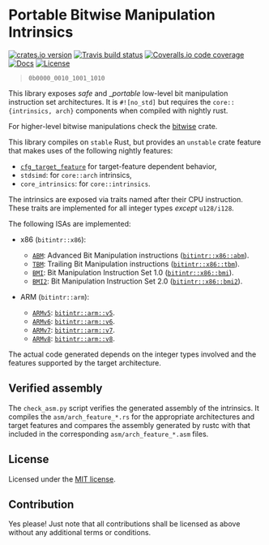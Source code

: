 # Portable Bitwise Manipulation Intrinsics

[![crates.io version][crate-shield]][crate] [![Travis build status][travis-shield]][travis] [![Coveralls.io code coverage][coveralls-shield]][coveralls] [![Docs][docs-shield]][docs] [![License][license-shield]][license]

> `0b0000_0010_1001_1010`

This library exposes _safe_ and __portable_ low-level bit manipulation
instruction set architectures. It is `#![no_std]` but requires the
`core::{intrinsics, arch}` components when compiled with nightly rust.

For higher-level bitwise manipulations check the [bitwise][bitwise_link] crate.

This library compiles on `stable` Rust, but provides an `unstable` crate feature that
makes uses of the following nightly features:

* [`cfg_target_feature`][cfg_target_feature] for target-feature dependent behavior,
* `stdsimd`: for `core::arch` intrinsics,
* `core_intrinsics`: for `core::intrinsics`.

The intrinsics are exposed via traits named after their CPU instruction. These
traits are implemented for all integer types _except_ `u128/i128`.

The following ISAs are implemented:

- x86 (`bitintr::x86`):
  - [`ABM`][abm_link]: Advanced Bit Manipulation instructions ([`bitintr::x86::abm`](https://gnzlbg.github.io/bitintr/bitintr/x86/abm/index.html)).
  - [`TBM`][tbm_link]: Trailing Bit Manipulation instructions ([`bitintr::x86::tbm`](https://gnzlbg.github.io/bitintr/bitintr/x86/tbm/index.html)).
  - [`BMI`][bmi1_link]: Bit Manipulation Instruction Set 1.0 ([`bitintr::x86::bmi`](https://gnzlbg.github.io/bitintr/bitintr/x86/bmi/index.html)).
  - [`BMI2`][bmi2_link]: Bit Manipulation Instruction Set 2.0 ([`bitintr::x86::bmi2`](https://gnzlbg.github.io/bitintr/bitintr/x86/bmi2/index.html)).

- ARM (`bitintr::arm`):
  - [`ARMv5`][armv5_link]: [`bitintr::arm::v5`](https://gnzlbg.github.io/bitintr/bitintr/arm/v5/index.html).
  - [`ARMv6`][armv6_link]: [`bitintr::arm::v6`](https://gnzlbg.github.io/bitintr/bitintr/arm/v6/index.html).
  - [`ARMv7`][armv7_link]: [`bitintr::arm::v7`](https://gnzlbg.github.io/bitintr/bitintr/arm/v7/index.html).
  - [`ARMv8`][armv8_link]: [`bitintr::arm::v8`](https://gnzlbg.github.io/bitintr/bitintr/arm/v8/index.html).

The actual code generated depends on the integer types involved and the features
supported by the target architecture.

## Verified assembly

The `check_asm.py` script verifies the generated assembly of the
intrinsics. It compiles the `asm/arch_feature_*.rs` for the appropriate
architectures and target features and compares the assembly generated by rustc
with that included in the corresponding `asm/arch_feature_*.asm` files.

## License

Licensed under the [MIT license][license].

## Contribution

Yes please! Just note that all contributions shall be licensed as above without
any additional terms or conditions.

<!-- Links -->
[travis-shield]: https://img.shields.io/travis/gnzlbg/bitintr.svg?style=flat-square
[travis]: https://travis-ci.org/gnzlbg/bitintr
[coveralls-shield]: https://img.shields.io/coveralls/gnzlbg/bitintr.svg?style=flat-square
[coveralls]: https://coveralls.io/github/gnzlbg/bitintr
[docs-shield]: https://img.shields.io/badge/docs-online-blue.svg?style=flat-square
[docs]: https://gnzlbg.github.io/bitintr
[license-shield]: https://img.shields.io/github/license/mashape/apistatus.svg?style=flat-square
[license]: https://github.com/gnzlbg/bitintr/blob/master/license.md
[crate-shield]: https://img.shields.io/crates/v/bitintr.svg?style=flat-square
[crate]: https://crates.io/crates/bitintr
[abm_link]: https://en.wikipedia.org/wiki/Bit_Manipulation_Instruction_Sets#ABM_.28Advanced_Bit_Manipulation.29
[tbm_link]: https://en.wikipedia.org/wiki/Bit_Manipulation_Instruction_Sets#TBM_.28Trailing_Bit_Manipulation.29
[bmi1_link]: https://en.wikipedia.org/wiki/Bit_Manipulation_Instruction_Sets#BMI1_.28Bit_Manipulation_Instruction_Set_1.29
[bmi2_link]: https://en.wikipedia.org/wiki/Bit_Manipulation_Instruction_Sets#BMI2_.28Bit_Manipulation_Instruction_Set_2.29
[armv5_link]: http://infocenter.arm.com/help/index.jsp?topic=/com.arm.doc.ddi0100i/index.html
[armv6_link]: http://infocenter.arm.com/help/index.jsp?topic=/com.arm.doc.ddi0419c/index.html
[armv7_link]: http://infocenter.arm.com/help/index.jsp?topic=/com.arm.doc.ddi0403e.b/index.html
[armv8_link]: http://infocenter.arm.com/help/index.jsp?topic=/com.arm.doc.ddi0487a.k_10775/index.html
[cfg_target_feature]: https://github.com/rust-lang/rust/issues/29717
[bitwise_link]: https://github.com/gnzlbg/bitwise
